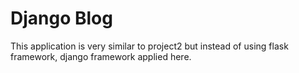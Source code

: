 # Django Blog

This application is very similar to project2 but instead of using flask framework,
django framework applied here.

